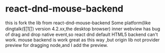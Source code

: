# react-dnd-mouse-backend
this is fork the lib from react-dnd-mouse-backend
Some platform(like dingtalk(钉钉) version 4.2.xx,the desktop browser) inner webview has bug of drag and drop native event,so react dnd default HTML5 backend can't work.
mouse backend is work great as this way ,but origin lib not provider preview for dragging node,and I add the preview.
